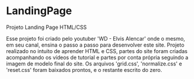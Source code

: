 # LandingPage
Projeto Landing Page HTML/CSS

Esse projeto foi criado pelo youtuber 'WD - Elvis Alencar' onde o mesmo, em seu canal, ensina o passo a passo para desenvolver este site.
Projeto realizado no intuito de aprender HTML e CSS, partes do site foram criadas acompanhando os vídeos de tutorial e partes por conta própria seguindo a imagem de modelo final do site.
Os arquivos 'grid.css', 'normalize.css' e 'reset.css' foram baixados prontos, e o restante escrito do zero.
